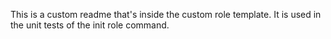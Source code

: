 This is a custom readme that's inside the custom role template.
It is used in the unit tests of the init role command.

